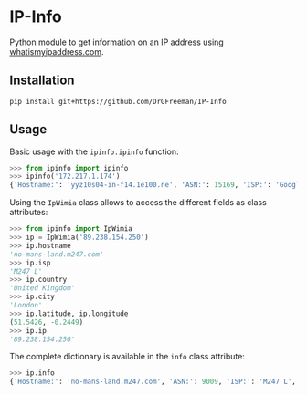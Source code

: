 # IP-Info
Python module to get information on an IP address using [whatismyipaddress.com](https://whatismyipaddress.com).

## Installation

```
pip install git+https://github.com/DrGFreeman/IP-Info
```

## Usage

Basic usage with the `ipinfo.ipinfo` function:
```python
>>> from ipinfo import ipinfo
>>> ipinfo('172.217.1.174')
{'Hostname:': 'yyz10s04-in-f14.1e100.ne', 'ASN:': 15169, 'ISP:': 'Google', 'Organization:': 'Google', 'Type:': 'Corporate', 'Continent:': 'North America', 'Country:': 'United States', 'State/Region:': 'Not available', 'City:': 'Not available', 'Latitude:': 37.751, 'Longitude:': -97.822}
```

Using the `IpWimia` class allows to access the different fields as class attributes:
```python
>>> from ipinfo import IpWimia
>>> ip = IpWimia('89.238.154.250')
>>> ip.hostname
'no-mans-land.m247.com'
>>> ip.isp
'M247 L'
>>> ip.country
'United Kingdom'
>>> ip.city
'London'
>>> ip.latitude, ip.longitude
(51.5426, -0.2449)
>>> ip.ip
'89.238.154.250'
```

The complete dictionary is available in the `info` class attribute:
```python
>>> ip.info
{'Hostname:': 'no-mans-land.m247.com', 'ASN:': 9009, 'ISP:': 'M247 L', 'Organization:': 'M247 L', 'Type:': 'Not available', 'Continent:': 'Europe', 'Country:': 'United Kingdom', 'State/Region:': 'England', 'City:': 'London', 'Latitude:': 51.5426, 'Longitude:': -0.2449}
```